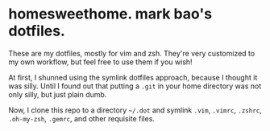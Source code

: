 # homesweethome. mark bao's dotfiles.

These are my dotfiles, mostly for vim and zsh. They're very customized to my own workflow, but feel free to use them if you wish!

At first, I shunned using the symlink dotfiles approach, because I thought it was silly. Until I found out that putting a `.git` in your home directory was not only silly, but just plain dumb.

Now, I clone this repo to a directory `~/.dot` and symlink `.vim`, `.vimrc`, `.zshrc`, `.oh-my-zsh`, `.gemrc`, and other requisite files.
